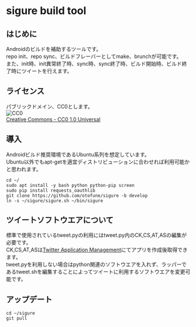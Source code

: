 sigure build tool
==========
## はじめに
Androidのビルドを補助するツールです。  
repo init、repo sync、ビルドフレーバーとしてmake、brunchが可能です。  
また、init時、init異常終了時、sync時、sync終了時、ビルド開始時、ビルド終了時にツイートを行えます。

## ライセンス
パブリックドメイン、CC0とします。  
![CC0](https://licensebuttons.net/l/zero/1.0/88x31.png "クリエイティブ・コモンズ・ライセンス")  
[Creative Commons - CC0 1.0 Universal](https://creativecommons.org/publicdomain/zero/1.0/)

## 導入
Androidビルド推奨環境であるUbuntu系列を想定しています。  
Ubuntu以外でもapt-getを適宜ディストリビューションに合わせれば利用可能かと思われます。  

```
cd ~/
sudo apt install -y bash python python-pip screen
sudo pip install requests_oauthlib
git clone https://github.com/otofune/sigure -b develop
ln -s ~/sigure/sigure.sh ~/bin/sigure
```

## ツイートソフトウエアについて
標準で使用されているtweet.pyの利用にはtweet.py内のCK,CS,AT,ASの編集が必要です。  
CK,CS,AT,ASは[Twitter Application Management](https://apps.twitter.com/)にてアプリを作成後取得できます。  
tweet.pyを利用しない場合はpython関連のソフトウエアを入れず、ラッパーであるtweet.shを編集することによってツイートに利用するソフトウエアを変更可能です。

## アップデート

```
cd ~/sigure
git pull
```